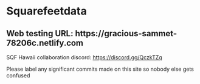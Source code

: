 # Squarefeetdata

<h2> Web testing URL: https://gracious-sammet-78206c.netlify.com </h2>

SQF Hawaii collaboration discord: https://discord.gg/QczkTZq

Please label any significant commits made on this site so nobody else gets confused
